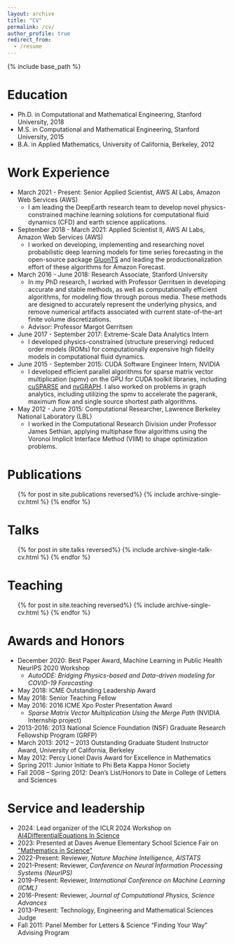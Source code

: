 ```yaml
---
layout: archive
title: "CV"
permalink: /cv/
author_profile: true
redirect_from:
  - /resume
---
```


{% include base_path %}

Education
======
* Ph.D. in Computational and Mathematical Engineering, Stanford University, 2018
* M.S. in Computational and Mathematical Engineering, Stanford University, 2015
* B.A. in Applied Mathematics, University of California, Berkeley, 2012

Work Experience
======
* March 2021 - Present: Senior Applied Scientist, AWS AI Labs, Amazon Web Services (AWS)
  * I am leading the DeepEarth research team to develop novel physics-constrained machine learning solutions for computational fluid dynamics (CFD) and earth science applications.
* September 2018 - March 2021: Applied Scientist II, AWS AI Labs, Amazon Web Services (AWS)
  * I worked on developing, implementing and researching novel probabilistic deep learning models for time series forecasting in the open-source package [GluonTS](https://github.com/awslabs/gluonts) and leading the productionalization effort of these algorithms for Amazon Forecast.
* March 2016 - June 2018: Research Associate, Stanford University
  * In my PhD research, I worked with Professor Gerritsen in developing accurate and stable methods, as well as computationally efficient algorithms, for modeling flow through porous media. These methods are designed to accurately represent the underlying physics, and remove numerical artifacts associated with current state-of-the-art finite volume discretizations.
  * Advisor: Professor Margot Gerritsen
* June 2017 - September 2017: Extreme-Scale Data Analytics Intern
  * I developed physics-constrained (structure preserving) reduced order models (ROMs) for computationally expensive high fidelity models in computational fluid dynamics. 
* June 2015 - September 2015: CUDA Software Engineer Intern, NVIDIA
  * I developed efficient parallel algorithms for sparse matrix vector multiplication (spmv) on the GPU for CUDA toolkit libraries, including [cuSPARSE](https://docs.nvidia.com/cuda/cusparse/) and [nvGRAPH](https://github.com/rapidsai/nvgraph/blob/main/Acknowledgements.md). I also worked on problems in graph analytics, including utilizing the spmv to accelerate the pagerank, maximum flow and single source shortest path algorithms.
* May 2012 - June 2015: Computational Researcher, Lawrence Berkeley National Laboratory (LBL)
  * I worked in the Computational Research Division under Professor James Sethian, applying multiphase flow algorithms using the Voronoi Implicit Interface Method (VIIM) to shape optimization problems.
  
Publications
======
  <ul>{% for post in site.publications reversed%}
    {% include archive-single-cv.html %}
  {% endfor %}</ul>
  
Talks
======
  <ul>{% for post in site.talks reversed%}
    {% include archive-single-talk-cv.html %}
  {% endfor %}</ul>
  
Teaching
======
  <ul>{% for post in site.teaching reversed%}
    {% include archive-single-cv.html %}
  {% endfor %}</ul>
  
Awards and Honors
======
* December 2020: Best Paper Award, Machine Learning in Public Health NeurIPS 2020 Workshop
  *  *AutoODE: Bridging Physics-based and Data-driven modeling for COVID-19 Forecasting*
* May 2018: ICME Outstanding Leadership Award
* May 2018: Senior Teaching Fellow
* May 2016: 2016 ICME Xpo Poster Presentation Award
  *  *Sparse Matrix Vector Multiplication Using the Merge Path* (NVIDIA Internship project)
* 2013-2016: 2013 National Science Foundation (NSF) Graduate Research Fellowship Program (GRFP)
* March 2013: 2012 – 2013 Outstanding Graduate Student Instructor Award, University of California, Berkeley
* May 2012: Percy Lionel Davis Award for Excellence in Mathematics
* Spring 2011: Junior Initiate to Phi Beta Kappa Honor Society
* Fall 2008 – Spring 2012: Dean’s List/Honors to Date in College of Letters and Sciences

Service and leadership
======
* 2024: Lead organizer of the ICLR 2024 Workshop on [AI4DifferentialEquations In Science](https://ai4diffeqtnsinsci.github.io/)
* 2023: Presented at Daves Avenue Elementary School Science Fair on ["Mathematics in Science"](https://drive.google.com/file/d/168kDOQXnGrK811CB6NXhXUkPUiOxLc2j/view)
* 2022-Present: Reviewer, *Nature Machine Intelligence, AISTATS*
* 2021-Present: Reviewer, *Conference on Neural Information Processing Systems (NeurIPS)*
* 2019-Present: Reviewer, *International Conference on Machine Learning (ICML)*
* 2016-Present: Reviewer, *Journal of Computational Physics, Science Advances*
* 2013-Present: Technology, Engineering and Mathematical Sciences Judge
* Fall 2011: Panel Member for Letters & Science “Finding Your Way” Advising Program
